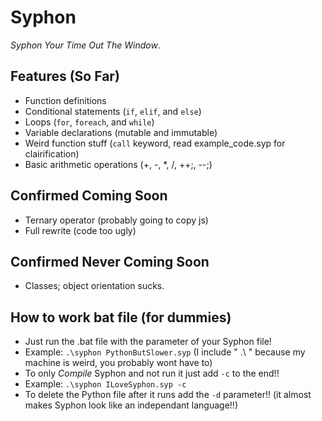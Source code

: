 # Syphon

*Syphon Your Time Out The Window*.

## Features (So Far)

- Function definitions
- Conditional statements (`if`, `elif`, and `else`)
- Loops (`for`, `foreach`, and `while`)
- Variable declarations (mutable and immutable)
- Weird function stuff (`call` keyword, read example_code.syp for clairification)
- Basic arithmetic operations (+, -, *, /, ++;, --;)

## Confirmed Coming Soon

- Ternary operator (probably going to copy js)
- Full rewrite (code too ugly)

## Confirmed Never Coming Soon

- Classes; object orientation sucks.

## How to work bat file (for dummies)

- Just run the .bat file with the parameter of your Syphon file!
- Example: `.\syphon PythonButSlower.syp` (I include " .\ " because my machine is weird, you probably wont have to)
- To only *Compile* Syphon and not run it just add `-c` to the end!!
- Example: `.\syphon ILoveSyphon.syp -c`
- To delete the Python file after it runs add the `-d` parameter!! (it almost makes Syphon look like an independant language!!)
